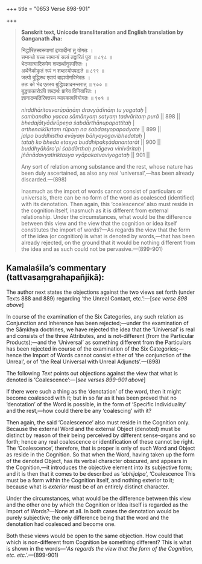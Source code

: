 +++
title = "0653 Verse 898-901"

+++
> **Sanskrit text, Unicode transliteration and English translation by Ganganath Jha:** 
>
> निर्द्धारितस्वरूपाणां द्रव्यादीनां तु योगतः ।  
> सम्बन्धो यच्च सामान्यं सत्यं तद्वारितं पुरा ॥ ८९८ ॥  
> भेदजात्यादिरूपेण शब्दार्थानुपपत्तितः ।  
> अर्थेनैकीकृतं रूपं न शब्दस्योपपद्यते ॥ ८९९ ॥  
> जल्पो बुद्धिस्थ एवायं बाह्ययोगविभेदतः ।  
> ततः को भेद एतस्य बुद्धिपक्षादनन्तरात् ॥ ९०० ॥  
> बुद्ध्याकारोऽपि शब्दार्थः प्रागेव विनिवारितः ।  
> ज्ञानादव्यतिरिक्तस्य व्यापकत्ववियोगतः ॥ ९०१ ॥ 
>
> *nirddhāritasvarūpāṇāṃ dravyādīnāṃ tu yogataḥ* \|  
> *sambandho yacca sāmānyaṃ satyaṃ tadvāritaṃ purā* \|\| 898 \|\|  
> *bhedajātyādirūpeṇa śabdārthānupapattitaḥ* \|  
> *arthenaikīkṛtaṃ rūpaṃ na śabdasyopapadyate* \|\| 899 \|\|  
> *jalpo buddhistha evāyaṃ bāhyayogavibhedataḥ* \|  
> *tataḥ ko bheda etasya buddhipakṣādanantarāt* \|\| 900 \|\|  
> *buddhyākāro'pi śabdārthaḥ prāgeva vinivāritaḥ* \|  
> *jñānādavyatiriktasya vyāpakatvaviyogataḥ* \|\| 901 \|\| 
>
> Any sort of relation among substance and the rest, whose nature has been duly ascertained, as also any real ‘universal’,—has been already discarded.—(898) 
>
> Inasmuch as the import of words cannot consist of particulars or universals, there can be no form of the word as coalesced (identified) with its denotation. Then again, this ‘coalescence’ also must reside in the cognition itself, inasmuch as it is different from external relationship. Under the circumstances, what would be the difference between this view and the view that the cognition or idea itself constitutes the import of words?—As regards the view that the form of the idea (or cognition) is what is denoted by words,—that has been already rejected, on the ground that it would be nothing different from the idea and as such could not be pervasive.—(899-901)



## Kamalaśīla’s commentary (tattvasaṃgrahapañjikā):

The author next states the objections against the two views set forth (under Texts 888 and 889) regarding ‘the Unreal Contact, etc.’:—[*see verse 898 above*]

In course of the examination of the Six Categories, any such relation as Conjunction and Inherence has been rejected;—under the examination of the Sāṃkhya doctrines, we have rejected the idea that the ‘Universal’ is real and consists of the three Attributes, and is not-different (from the Particular Products);—and the ‘Universal’ as something different from the Particulars has been rejected in course of the examination of the Six Categories;—hence the Import of Words cannot consist either of ‘the conjunction of the Unreal’, or of ‘the Real Universal with Unreal Adjuncts’.—(898)

The following *Text* points out objections against the view that what is denoted is ‘Coalescence’:—[*see verses 899-901 above*]

If there were such a thing as the ‘denotation’ of the word, then it might become coalesced with it; but in so far as it has been proved that no ‘denotation’ of the Word is possible, in the form of ‘Specific Individuality’ and the rest,—how could there be any ‘coalescing’ with it?

Then again, the said ‘Coalescence’ also must reside in the Cognition only. Because the external Word and the external Object (denoted) must be distinct by reason of their being perceived by different sense-organs and so forth; hence any real coalescence or identification of these cannot be right. The ‘Coalescence’, therefore, that is proper is only of such Word and Object as reside in the Cognition. So that when the Word, having taken up the form of the denoted Object, has its verbal character obscured, and appears in the Cognition,—it introduces the objective element into its subjective form; and it is then that it comes to be described as ‘*abhijalpa*’, ‘Coalescence This must be a form within the Cognition itself, and nothing exterior to it; because what is *exterior* must be of an entirely distinct character.

Under the circumstances, what would be the difference between this view and the other one by which the Cognition or Idea itself is regarded as the Import of Words?—None at all. In both cases the denotation would be purely subjective; the only difference being that the word and the denotation had coalesced and become one.

Both these views would be open to the same objection. How could that which is non-different from Cognition be something different? This is what is shown in the words—‘*As regards the view that the form of the Cognition, etc*. *etc*.’.—(899-901)


